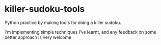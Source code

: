 # killer-sudoku-tools
Python practice by making tools for doing a killer sudoku.

I'm implementing simple techniques I've learnt, and any feedback on some better approach is very welcome

